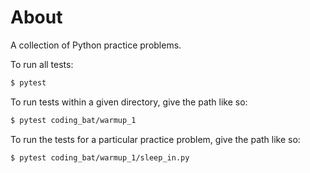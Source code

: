 # About

A collection of Python practice problems.

To run all tests:

```bash
$ pytest
```

To run tests within a given directory, give the path like so:

```bash
$ pytest coding_bat/warmup_1
```

To run the tests for a particular practice problem, give the path like so:

```bash
$ pytest coding_bat/warmup_1/sleep_in.py
```